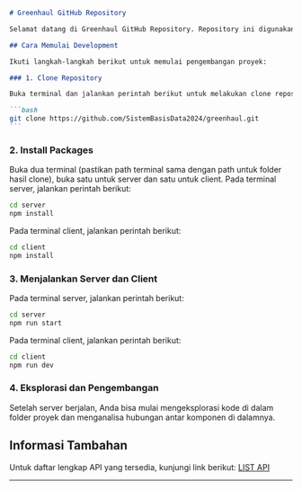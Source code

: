 ````markdown
# Greenhaul GitHub Repository

Selamat datang di Greenhaul GitHub Repository. Repository ini digunakan untuk pengembangan proyek akhir Praktikum Sistem Basis Data (SBD) oleh Kelompok 13.

## Cara Memulai Development

Ikuti langkah-langkah berikut untuk memulai pengembangan proyek:

### 1. Clone Repository

Buka terminal dan jalankan perintah berikut untuk melakukan clone repository:

```bash
git clone https://github.com/SistemBasisData2024/greenhaul.git
```
````

### 2. Install Packages

Buka dua terminal (pastikan path terminal sama dengan path untuk folder hasil clone), buka satu untuk server dan satu untuk client. Pada terminal server, jalankan perintah berikut:

```bash
cd server
npm install
```

Pada terminal client, jalankan perintah berikut:

```bash
cd client
npm install
```

### 3. Menjalankan Server dan Client

Pada terminal server, jalankan perintah berikut:

```bash
cd server
npm run start
```

Pada terminal client, jalankan perintah berikut:

```bash
cd client
npm run dev
```

### 4. Eksplorasi dan Pengembangan

Setelah server berjalan, Anda bisa mulai mengeksplorasi kode di dalam folder proyek dan menganalisa hubungan antar komponen di dalamnya.

## Informasi Tambahan

Untuk daftar lengkap API yang tersedia, kunjungi link berikut: [LIST API](https://exers.vercel.app/SBD13Guide)

---
